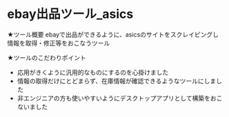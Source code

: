 # ebay出品ツール_asics

★ツール概要
ebayで出品ができるように、asicsのサイトをスクレイピングし情報を取得・修正等をおこなうツール

★ツールのこだわりポイント
- 応用がきくように汎用的なものにするのを心掛けました
- 情報の取得だけにとどまらず、在庫情報が確認できるようなツールにしました
- 非エンジニアの方も使いやすいようにデスクトップアプリとして構築をおこないました
